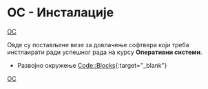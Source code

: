 # ОС - Инсталације

[ОС](/README.md)

Овде су постављене везе за довлачење софтвера који треба инстлаирати ради успешног рада на курсу **Оперативни системи**.

* Развојно окружење [Code::Blocks](http://www.codeblocks.org/downloads){:target="_blank"}

[ОС](/README.md)
